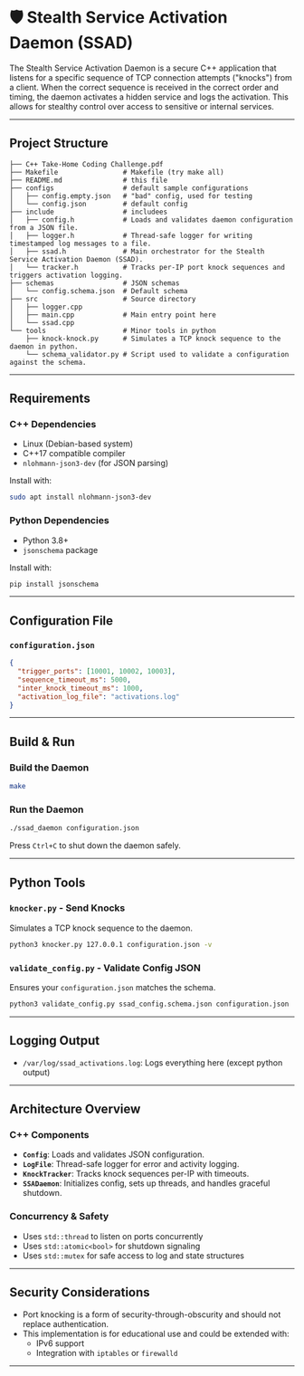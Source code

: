 # 🛡️ Stealth Service Activation Daemon (SSAD)

The Stealth Service Activation Daemon is a secure C++ application that listens for a specific sequence of TCP connection attempts ("knocks") from a client. When the correct sequence is received in the correct order and timing, the daemon activates a hidden service and logs the activation. This allows for stealthy control over access to sensitive or internal services.

---

## Project Structure

```
├── C++ Take-Home Coding Challenge.pdf
├── Makefile                # Makefile (try make all)
├── README.md               # this file
├── configs                 # default sample configurations
│   ├── config.empty.json   # "bad" config, used for testing
│   └── config.json         # default config
├── include                 # includees
│   ├── config.h            # Loads and validates daemon configuration from a JSON file.
│   ├── logger.h            # Thread-safe logger for writing timestamped log messages to a file.
│   ├── ssad.h              # Main orchestrator for the Stealth Service Activation Daemon (SSAD).
│   └── tracker.h           # Tracks per-IP port knock sequences and triggers activation logging.
├── schemas                 # JSON schemas
│   └── config.schema.json  # Default schema
├── src                     # Source directory
│   ├── logger.cpp
│   ├── main.cpp            # Main entry point here
│   └── ssad.cpp
└── tools                   # Minor tools in python
    ├── knock-knock.py      # Simulates a TCP knock sequence to the daemon in python.
    └── schema_validator.py # Script used to validate a configuration against the schema.
```

---

## Requirements

### C++ Dependencies
- Linux (Debian-based system)
- C++17 compatible compiler
- `nlohmann-json3-dev` (for JSON parsing)

Install with:
```bash
sudo apt install nlohmann-json3-dev
```

### Python Dependencies
- Python 3.8+
- `jsonschema` package

Install with:
```bash
pip install jsonschema
```

---

## Configuration File

### `configuration.json`
```json
{
  "trigger_ports": [10001, 10002, 10003],
  "sequence_timeout_ms": 5000,
  "inter_knock_timeout_ms": 1000,
  "activation_log_file": "activations.log"
}
```

---

## Build & Run

### Build the Daemon
```bash
make
```

### Run the Daemon
```bash
./ssad_daemon configuration.json
```

Press `Ctrl+C` to shut down the daemon safely.

---

## Python Tools

### `knocker.py` - Send Knocks
Simulates a TCP knock sequence to the daemon.
```bash
python3 knocker.py 127.0.0.1 configuration.json -v
```

### `validate_config.py` - Validate Config JSON
Ensures your `configuration.json` matches the schema.
```bash
python3 validate_config.py ssad_config.schema.json configuration.json
```

---

## Logging Output

- `/var/log/ssad_activations.log`: Logs everything here (except python output)

---

## Architecture Overview

### C++ Components

- **`Config`**: Loads and validates JSON configuration.
- **`LogFile`**: Thread-safe logger for error and activity logging.
- **`KnockTracker`**: Tracks knock sequences per-IP with timeouts.
- **`SSADaemon`**: Initializes config, sets up threads, and handles graceful shutdown.

### Concurrency & Safety

- Uses `std::thread` to listen on ports concurrently
- Uses `std::atomic<bool>` for shutdown signaling
- Uses `std::mutex` for safe access to log and state structures

---

## Security Considerations

- Port knocking is a form of security-through-obscurity and should not replace authentication.
- This implementation is for educational use and could be extended with:
  - IPv6 support
  - Integration with `iptables` or `firewalld`

---
